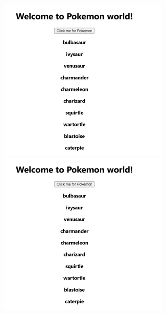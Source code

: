 ![alt text](https://github.com/michaelnlay/MERN-MongoDB-Express-React-Node/blob/main/React/Assignments/09-apis/01-pokemon/pokemon.JPG?raw=true)
![pokemon](./pokemon.jpg)





